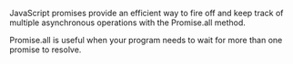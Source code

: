 JavaScript promises provide an efficient way to fire off and keep track of multiple asynchronous operations with the Promise.all method. 

Promise.all is useful when your program needs to wait for more than one promise to resolve.